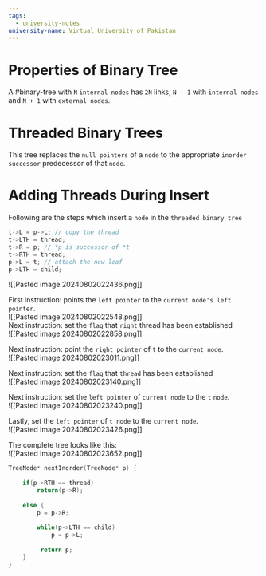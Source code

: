 ```yaml
---
tags:
  - university-notes
university-name: Virtual University of Pakistan
---
```


# Properties of Binary Tree
A #binary-tree with `N` `internal nodes` has `2N` links, `N - 1` with `internal nodes` and `N + 1` with `external nodes`.

# Threaded Binary Trees
This tree replaces the `null pointers` of a `node` to the appropriate `inorder successor` predecessor of that `node`.

# Adding Threads During Insert
Following are the steps which insert a `node` in the `threaded binary tree`

```cpp
t->L = p->L; // copy the thread
t->LTH = thread;
t->R = p; // *p is successor of *t
t->RTH = thread;
p->L = t; // attach the new leaf
p->LTH = child;
```

![[Pasted image 20240802022436.png]]

First instruction: points the `left pointer` to the `current node's left pointer`.  
![[Pasted image 20240802022548.png]]  
Next instruction: set the `flag` that `right` thread has been established  
![[Pasted image 20240802022858.png]]

Next instruction: point the `right pointer` of `t` to the `current node`.  
![[Pasted image 20240802023011.png]]

Next instruction: set the `flag` that `thread` has been established  
![[Pasted image 20240802023140.png]]

Next instruction: set the `left pointer` of `current node` to the `t` `node`.  
![[Pasted image 20240802023240.png]]

Lastly, set the `left pointer` of `t node` to the `current node`.  
![[Pasted image 20240802023426.png]]

The complete tree looks like this:  
![[Pasted image 20240802023652.png]]

```cpp
TreeNode* nextInorder(TreeNode* p) {
	
	if(p->RTH == thread) 
		return(p->R);
		
	else {
		p = p->R;
		
		while(p->LTH == child)
			p = p->L;
			
		 return p;
	}
}
```
